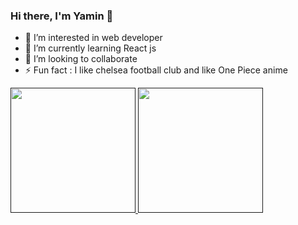 ### Hi there, I'm Yamin 👋

- 👀 I’m interested in web developer  
- 🌱 I’m currently learning React js
- 👯 I’m looking to collaborate 
- ⚡ Fun fact : I like chelsea football club and like One Piece anime


<a href="">
  <img height=200 src="https://github-readme-stats.vercel.app/api/top-langs/?username=yaminmuhammad&layout=compact&theme=radical&line_height=30"/>
</a>
<a href="">
  <img height=200 src="https://github-readme-stats.vercel.app/api?username=yaminmuhammad&count_private=true&show_icons=true&theme=radical&include_all_commits=true&layout=compact" />
</a>
<br/>
